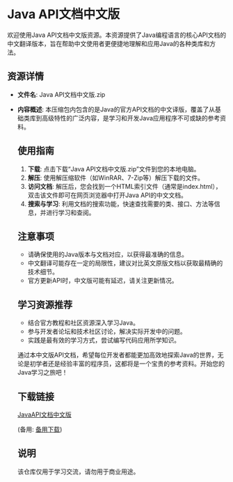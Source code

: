 # Java API文档中文版

欢迎使用Java API文档中文版资源。本资源提供了Java编程语言的核心API文档的中文翻译版本，旨在帮助中文使用者更便捷地理解和应用Java的各种类库和方法。

## 资源详情

- **文件名**: Java API文档中文版.zip
- **内容概述**: 本压缩包内包含的是Java的官方API文档的中文译版，覆盖了从基础类库到高级特性的广泛内容，是学习和开发Java应用程序不可或缺的参考资料。

  ## 使用指南

  1. **下载**: 点击下载“Java API文档中文版.zip”文件到您的本地电脑。
  2. **解压**: 使用解压缩软件（如WinRAR、7-Zip等）解压下载的文件。
  3. **访问文档**: 解压后，您会找到一个HTML索引文件（通常是index.html），双击该文件即可在网页浏览器中打开Java API的中文文档。
  4. **搜索与学习**: 利用文档的搜索功能，快速查找需要的类、接口、方法等信息，并进行学习和查阅。

  ## 注意事项

  - 请确保使用的Java版本与文档对应，以获得最准确的信息。
  - 中文翻译可能存在一定的局限性，建议对比英文原版文档以获取最精确的技术细节。
  - 官方更新API时，中文版可能有延迟，请关注更新情况。

  ## 学习资源推荐

  - 结合官方教程和社区资源深入学习Java。
  - 参与开发者论坛和技术社区讨论，解决实际开发中的问题。
  - 实践是最有效的学习方式，尝试编写代码应用所学知识。

  通过本中文版API文档，希望每位开发者都能更加高效地探索Java的世界，无论是初学者还是经验丰富的程序员，这都将是一个宝贵的参考资料。开始您的Java学习之旅吧！

  ## 下载链接
  [JavaAPI文档中文版](https://pan.quark.cn/s/ae2ccc00b7d5) 

  (备用: [备用下载](https://pan.baidu.com/s/1feulZOOqSOlbn32-d95fJw?pwd=1234))

  ## 说明

  该仓库仅用于学习交流，请勿用于商业用途。
